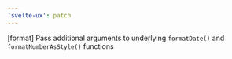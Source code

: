 ```yaml
---
'svelte-ux': patch
---
```


[format] Pass additional arguments to underlying `formatDate()` and `formatNumberAsStyle()` functions
